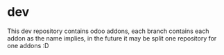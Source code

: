 # dev
This dev repository contains odoo addons, each branch contains each addon as the name implies, in the future it may be split one repository for one addons :D
